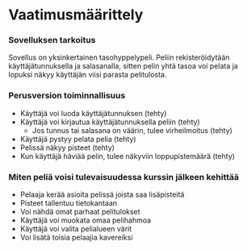 # Vaatimusmäärittely
 
### Sovelluksen tarkoitus
Sovellus on yksinkertainen tasohyppelypeli. Peliin rekisteröidytään käyttäjätunnuksella ja salasanalla, sitten pelin yhtä tasoa voi pelata ja lopuksi 
näkyy käyttäjän viisi parasta pelitulosta.

### Perusversion toiminnallisuus
* Käyttäjä voi luoda käyttäjätunnuksen (tehty)
* Käyttäjä voi kirjautua käyttäjätunnuksella peliin  (tehty)
  - Jos tunnus tai salasana on väärin, tulee virheilmoitus (tehty)
* Käyttäjä pystyy pelata pelia (tehty)
* Pelissä näkyy pisteet (tehty)
* Kun käyttäjä häviää pelin, tulee näkyviin loppupistemäärä (tehty)

### Miten peliä voisi tulevaisuudessa kurssin jälkeen kehittää
* Pelaaja kerää asioita pelissä joista saa lisäpisteitä
* Pisteet tallentuu tietokantaan
* Voi nähdä omat parhaat pelitulokset
* Käyttäjä voi muokata omaa pelihahmoa
* Käyttäjä voi valita pelialueen värit
* Voi lisätä toisia pelaajia kavereiksi
